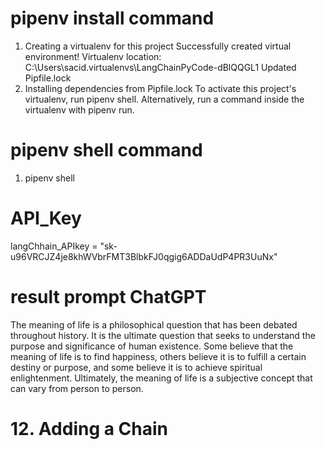 
# pipenv install command

1. Creating a virtualenv for this project
Successfully created virtual environment!
Virtualenv location: C:\Users\sacid\.virtualenvs\LangChainPyCode-dBlQQGL1
Updated Pipfile.lock
2. Installing dependencies from Pipfile.lock
To activate this project's virtualenv, run pipenv shell.
Alternatively, run a command inside the virtualenv with pipenv run.

# pipenv shell command

1. pipenv shell

# API_Key

langChhain_APIkey = "sk-u96VRCJZ4je8khWVbrFMT3BlbkFJ0qgig6ADDaUdP4PR3UuNx"

# result prompt ChatGPT

The meaning of life is a philosophical question that has been debated throughout history. It is the ultimate question that seeks to understand the purpose and significance of human existence. Some believe that the meaning of life is to find happiness, others believe it is to fulfill a certain destiny or purpose, and some believe it is to achieve spiritual enlightenment. Ultimately, the meaning of life is a subjective concept that can vary from person to person.

# 12. Adding a Chain
